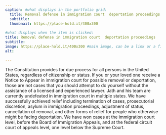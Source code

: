 ```yaml
---
caption: #what displays in the portfolio grid:
  title: Removal defense in immigration court  deportation proceedings
  subtitle: 
  thumbnail: https://place-hold.it/400x300
  
#what displays when the item is clicked:
title: Removal defense in immigration court  deportation proceedings
subtitle: 
image: https://place-hold.it/400x300 #main image, can be a link or a file in assets/img/portfolio
alt: 

---
```

The Constitution provides for due process for all persons in the United States, regardless of citizenship or status.
If you or your loved one receive a Notice to Appear in immigration court for possible removal or deportation, those are not cases that you should attempt to do yourself without the assistance of a licensed and experienced lawyer. 
Jath and his team are currently undefeated in immigration court in multiple states. We have successfully achieved relief including termination of cases, prosecutorial discretion, asylum in immigration proceedings, adjustment of status, cancellation of removal, and other forms of relief for people who otherwise might be facing deportation. 
We have won cases at the immigration court level, before the Board of Immigration Appeals, and at the federal circuit court of appeals level, one level below the Supreme Court.

